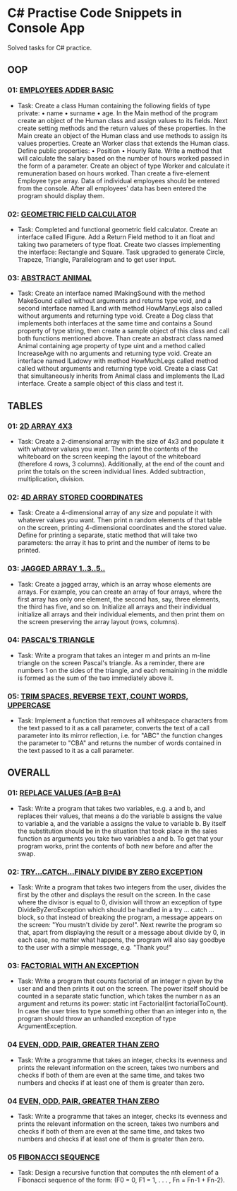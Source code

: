 # C# Practise Code Snippets in Console App
Solved tasks for C# practice.

## OOP
### 01: [EMPLOYEES ADDER BASIC](https://github.com/IKOMMM/CSHARP_Practice_Code_Snippets/blob/main/CSHARP_Practise_Code_Snippets/%5BOOP%5D%2001/Program.cs)
- Task:
Create a class Human containing the following fields of type private: • name • surname • age. In the Main method of the program create an object of the Human class and assign values to its fields. Next create setting methods and the return values of these properties. In the Main create an object of the Human class and use methods to assign its values
properties. Create an Worker class that extends the Human class. Define public properties: • Position • Hourly Rate. Write a method that will calculate the salary based on the number of hours worked passed in the form of a parameter. Create an object of type Worker and calculate it remuneration based on hours worked. Than create a five-element Employee type array. Data of individual employees should be entered from the console. After all employees' data has been entered the program should display them. 

### 02: [GEOMETRIC FIELD CALCULATOR](https://github.com/IKOMMM/CSHARP_Practice_Code_Snippets/blob/main/CSHARP_Practise_Code_Snippets/%5BOOP%5D%2002/Program.cs)
- Task:
Completed and functional geometric field calculator. Create an interface called IFigure. Add a Return Field method to it an float and taking two parameters of type float. Create two classes implementing the interface: Rectangle and Square. Task upgraded to generate Circle, Trapeze, Triangle, Parallelogram and to get user input. 

### 03: [ABSTRACT ANIMAL](https://github.com/IKOMMM/CSHARP_Practice_Code_Snippets/blob/main/CSHARP_Practise_Code_Snippets/%5BOOP%5D%2003/Program.cs)
- Task:
Create an interface named IMakingSound with the method MakeSound called without arguments and returns type void, and a second interface named ILand with method HowManyLegs also called without arguments and returning type void. Create a Dog class that implements both interfaces at the same time and contains a Sound property of type string, then create a sample object of this class and call both functions mentioned above. Than create an abstract class named Animal containing age property of type uint and a method called IncreaseAge with no arguments and returning type void. Create an interface named ILadowy with method HowMuchLegs called method called without arguments and returning type void. Create a class Cat that simultaneously inherits from Animal class and implements the ILad interface. Create a sample object of this class and test it.

## TABLES
### 01: [2D ARRAY 4X3](https://github.com/IKOMMM/CSHARP_Practice_Code_Snippets/blob/main/%5BTABLE%5D%2001/Program.cs)
- Task:
Create a 2-dimensional array with the size of 4x3 and populate it with whatever values you want.
Then print the contents of the whiteboard on the screen keeping the layout of the whiteboard (therefore 4 rows, 3 columns). Additionally, at the end of the count and print the totals on the screen individual lines. Added subtraction, multiplication, division.  

### 02: [4D ARRAY STORED COORDINATES](https://github.com/IKOMMM/CSHARP_Practice_Code_Snippets/blob/main/%5BTABLE%5D%2002/Program.cs)
- Task:
Create a 4-dimensional array of any size and populate it with whatever values you want. Then print n random elements of that table on the screen, printing 4-dimensional coordinates and the stored value. Define for printing a separate, static method that will take two parameters: the array it has to print and the number of items to be printed.

### 03: [JAGGED ARRAY 1..3..5..](https://github.com/IKOMMM/CSHARP_Practice_Code_Snippets/blob/main/CSHARP_Practise_Code_Snippets/%5BTABLE%5D%2003/Program.cs)
- Task:
Create a jagged array, which is an array whose elements are arrays. For example, you can create an array of four arrays, where the first array has only one element, the second has, say, three elements, the third has five, and so on. Initialize all arrays and their individual initialize all arrays and their individual elements, and then print them on the screen preserving the array layout (rows, columns).

### 04: [PASCAL'S TRIANGLE](https://github.com/IKOMMM/CSHARP_Practice_Code_Snippets/blob/main/CSHARP_Practise_Code_Snippets/%5BTABLE%5D%2004/Program.cs)
- Task:
Write a program that takes an integer m and prints an m-line triangle on the screen Pascal's triangle. As a reminder, there are numbers 1 on the sides of the triangle, and each remaining in the middle is formed as the sum of the two immediately above it.

### 05: [TRIM SPACES, REVERSE TEXT, COUNT WORDS, UPPERCASE](https://github.com/IKOMMM/CSHARP_Practice_Code_Snippets/blob/main/CSHARP_Practise_Code_Snippets/%5BTABLE%5D%2005/Program.cs)
- Task:
Implement a function that removes all whitespace characters from the text passed to it as a call parameter, converts the text of a call parameter into its mirror
reflection, i.e. for "ABC" the function changes the parameter to "CBA" and returns the number of words contained in the text passed to it as a call parameter.

## OVERALL
### 01: [REPLACE VALUES (A=B B=A)](https://github.com/IKOMMM/CSHARP_Practice_Code_Snippets/blob/main/%5BOVERALL%5D%2001/Program.cs)
- Task:
Write a program that takes two variables, e.g. a and b, and replaces their values, that means a do the variable b assigns the value to variable a, and the variable a assigns the value to variable b. By itself the substitution should be in the situation that took place in the sales function as arguments you take two variables a and b. To get that your program works, print the contents of both new before and after the swap.

### 02: [TRY...CATCH...FINALY DIVIDE BY ZERO EXCEPTION](https://github.com/IKOMMM/CSHARP_Practice_Code_Snippets/blob/main/%5BOVERALL%5D%2002/Program.cs)
- Task:
Write a program that takes two integers from the user, divides the first by the other and displays the result on the screen. In the case where the divisor is equal to 0, division
will throw an exception of type DivideByZeroException which should be handled in a try ... catch ... block, so that instead of breaking the program, a message appears on the screen: "You mustn't divide by zero!". Next rewrite the program so that, apart from displaying the result or a message about divide by 0, in each case, no matter what happens, the program will also say goodbye to the user with a simple message, e.g. "Thank you!"

### 03: [FACTORIAL WITH AN EXCEPTION](https://github.com/IKOMMM/CSHARP_Practice_Code_Snippets/blob/main/%5BOVERALL%5D%2003/Program.cs)
- Task:
Write a program that counts factorial of an integer n given by the user and and then prints it out on the screen. The power itself should be counted in a separate static
function, which takes the number n as an argument and returns its power: static int Factorial(int factorialToCount). In case the user tries to type something other than an integer into n, the program should throw an unhandled exception of type ArgumentException.

### 04 [EVEN, ODD, PAIR, GREATER THAN ZERO](https://github.com/IKOMMM/CSHARP_Practice_Code_Snippets/blob/main/%5BOVERALL%5D%2004/Program.cs)
- Task:
Write a programme that takes an integer, checks its evenness and prints the relevant information on the screen, takes two numbers and checks if both of them are even at the same time, and takes two numbers and checks if at least one of them is greater than zero.

### 04 [EVEN, ODD, PAIR, GREATER THAN ZERO](https://github.com/IKOMMM/CSHARP_Practice_Code_Snippets/blob/main/%5BOVERALL%5D%2004/Program.cs)
- Task:
Write a programme that takes an integer, checks its evenness and prints the relevant information on the screen, takes two numbers and checks if both of them are even at the same time, and takes two numbers and checks if at least one of them is greater than zero.

### 05 [FIBONACCI SEQUENCE](https://github.com/IKOMMM/CSHARP_Practice_Code_Snippets/blob/main/CSHARP_Practise_Code_Snippets/%5BOVERALL%5D%2005/Program.cs)
- Task:
Design a recursive function that computes the nth element of a Fibonacci sequence of the form: (F0 = 0, F1 = 1, . . . , Fn = Fn-1 + Fn-2).
